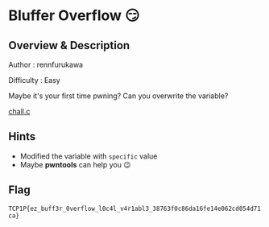 
# Bluffer Overflow 😏

## Overview & Description

Author : rennfurukawa

Difficulty : Easy

Maybe it's your first time pwning? Can you overwrite the variable?

[chall.c](https://drive.google.com/file/d/1VaDHn8tl1eZcxAo1wNxlBnqFRrLFI6Ot/view?usp=drive_link)

## Hints

- Modified the variable with `specific` value
- Maybe **pwntools** can help you 😉

## Flag

`TCP1P{ez_buff3r_0verflow_l0c4l_v4r1abl3_38763f0c86da16fe14e062cd054d71ca}`


